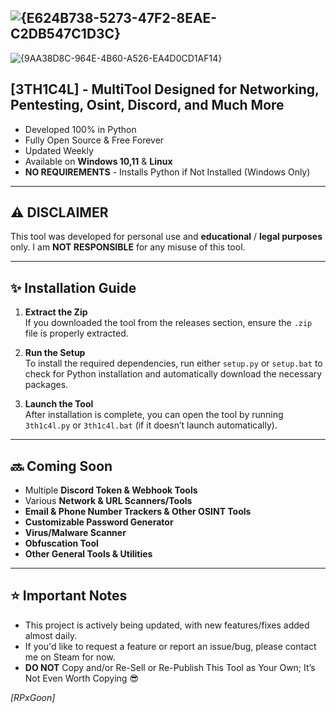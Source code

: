 ![{E624B738-5273-47F2-8EAE-C2DB547C1D3C}](https://github.com/user-attachments/assets/ef637c69-4c42-4eb0-a4ee-9f3dec8d8295)
---
![{9AA38D8C-964E-4B60-A526-EA4D0CD1AF14}](https://github.com/user-attachments/assets/271b889b-68fb-4d71-84a5-a720294d5576)


## [3TH1C4L] - MultiTool Designed for Networking, Pentesting, Osint, Discord, and Much More

- Developed 100% in Python
- Fully Open Source & Free Forever
- Updated Weekly
- Available on **Windows 10,11** & **Linux**
- **NO REQUIREMENTS** - Installs Python if Not Installed (Windows Only)

---

## ⚠️ **DISCLAIMER**  

This tool was developed for personal use and **educational** / **legal purposes** only.
I am **NOT RESPONSIBLE** for any misuse of this tool.

---

## ✨ **Installation Guide**

1. **Extract the Zip**  
   If you downloaded the tool from the releases section, ensure the `.zip` file is properly extracted.

2. **Run the Setup**  
   To install the required dependencies, run either `setup.py` or `setup.bat` to check for Python installation and automatically download the necessary packages.

3. **Launch the Tool**  
   After installation is complete, you can open the tool by running `3th1c4l.py` or `3th1c4l.bat` (if it doesn’t launch automatically).

---

## 🔜 **Coming Soon**

- Multiple **Discord Token & Webhook Tools**
- Various **Network & URL Scanners/Tools**
- **Email & Phone Number Trackers & Other OSINT Tools**
- **Customizable Password Generator**
- **Virus/Malware Scanner**
- **Obfuscation Tool**
- **Other General Tools & Utilities** 

---

## ⭐ **Important Notes**

- This project is actively being updated, with new features/fixes added almost daily.
- If you'd like to request a feature or report an issue/bug, please contact me on Steam for now.
- **DO NOT** Copy and/or Re-Sell or Re-Publish This Tool as Your Own; It’s Not Even Worth Copying 😎




*[RPxGoon]*

